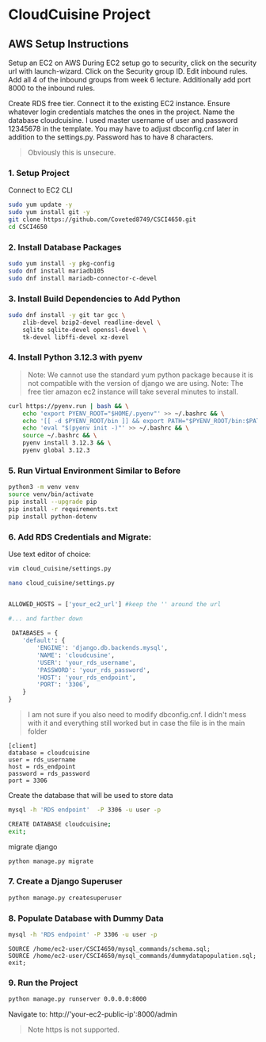 # CloudCuisine Project

## AWS Setup Instructions
Setup an EC2 on AWS
During EC2 setup go to security, click on the security url with launch-wizard. Click on the Security group ID. Edit inbound rules. Add all 4 of the inbound groups from week 6 lecture. Additionally add port 8000 to the inbound rules.

Create RDS free tier. Connect it to the existing EC2 instance. Ensure whatever login credentials matches the ones in the project. Name the database cloudcuisine. I used master username of user and password 12345678 in the template. You may have to adjust dbconfig.cnf later in addition to the settings.py. Password has to have 8 characters. 
> Obviously this is unsecure. 

### 1. Setup Project
Connect to EC2 CLI
```bash
sudo yum update -y
sudo yum install git -y
git clone https://github.com/Coveted8749/CSCI4650.git
cd CSCI4650
```

### 2. Install Database Packages

```bash
sudo yum install -y pkg-config
sudo dnf install mariadb105
sudo dnf install mariadb-connector-c-devel

```

### 3. Install Build Dependencies to Add Python

```bash
sudo dnf install -y git tar gcc \
    zlib-devel bzip2-devel readline-devel \
    sqlite sqlite-devel openssl-devel \
    tk-devel libffi-devel xz-devel
```

### 4. Install Python 3.12.3 with pyenv

> Note: We cannot use the standard yum python package because it is not compatible with the version of django we are using.
> Note: The free tier amazon ec2 instance will take several minutes to install.

```bash
curl https://pyenv.run | bash && \
    echo 'export PYENV_ROOT="$HOME/.pyenv"' >> ~/.bashrc && \
    echo '[[ -d $PYENV_ROOT/bin ]] && export PATH="$PYENV_ROOT/bin:$PATH"' >> ~/.bashrc && \
    echo 'eval "$(pyenv init -)"' >> ~/.bashrc && \
    source ~/.bashrc && \
    pyenv install 3.12.3 && \
    pyenv global 3.12.3
```

### 5. Run Virtual Environment Similar to Before 
```bash
python3 -m venv venv
source venv/bin/activate
pip install --upgrade pip
pip install -r requirements.txt
pip install python-dotenv
```
### 6. Add RDS Credentials and Migrate:

Use text editor of choice:
```bash
vim cloud_cuisine/settings.py
```
```bash
nano cloud_cuisine/settings.py
```

```python

ALLOWED_HOSTS = ['your_ec2_url'] #keep the '' around the url

#... and farther down
 
 DATABASES = {
    'default': {
        'ENGINE': 'django.db.backends.mysql',
        'NAME': 'cloudcusine',
        'USER': 'your_rds_username',
        'PASSWORD': 'your_rds_password',
        'HOST': 'your_rds_endpoint',
        'PORT': '3306',
    }
}
```

> I am not sure if you also need to modify dbconfig.cnf. I didn't mess with it and everything still worked but in case the file is in the main folder
```
[client]
database = cloudcuisine
user = rds_username
host = rds_endpoint
password = rds_password
port = 3306
```

Create the database that will be used to store data
```bash
mysql -h 'RDS endpoint'  -P 3306 -u user -p
```
```bash
CREATE DATABASE cloudcuisine;
exit;
```
migrate django 
```bash
python manage.py migrate
```

### 7. Create a Django Superuser

```bash
python manage.py createsuperuser
```

### 8. Populate Database with Dummy Data
```bash
mysql -h 'RDS endpoint' -P 3306 -u user -p
```
```mysql
SOURCE /home/ec2-user/CSCI4650/mysql_commands/schema.sql;
SOURCE /home/ec2-user/CSCI4650/mysql_commands/dummydatapopulation.sql;
exit;
```
### 9. Run the Project

```bash
python manage.py runserver 0.0.0.0:8000
```
Navigate to: http://'your-ec2-public-ip':8000/admin
> Note https is not supported.
